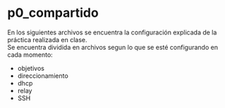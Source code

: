 # p0_compartido

En los siguientes archivos se encuentra la configuración explicada de la práctica realizada en clase.  
Se encuentra dividida en archivos segun lo que se esté configurando en cada momento:
- objetivos
- direccionamiento
- dhcp
- relay
- SSH
